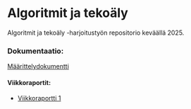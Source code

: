 # Algoritmit ja tekoäly

Algoritmit ja tekoäly -harjoitustyön repositorio keväällä 2025.

### Dokumentaatio:

[Määrittelydokumentti](https://github.com/isa-srs/algolabra2025/blob/main/dokumentaatio/maarittelydokumentti.md)

#### Viikkoraportit:

- [Viikkoraportti 1](https://github.com/isa-srs/algolabra2025/blob/main/dokumentaatio/viikkoraportit/viikkoraportti_1.md)

